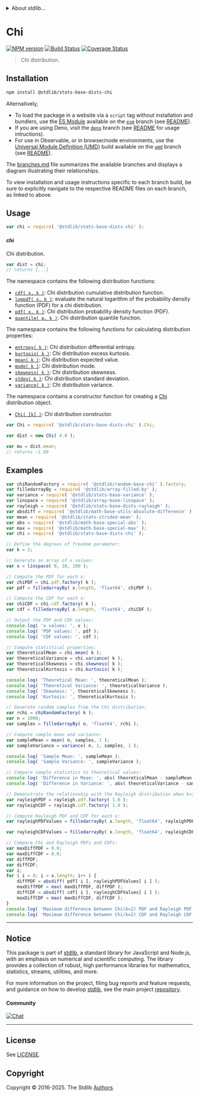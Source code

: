 <!--

@license Apache-2.0

Copyright (c) 2018 The Stdlib Authors.

Licensed under the Apache License, Version 2.0 (the "License");
you may not use this file except in compliance with the License.
You may obtain a copy of the License at

   http://www.apache.org/licenses/LICENSE-2.0

Unless required by applicable law or agreed to in writing, software
distributed under the License is distributed on an "AS IS" BASIS,
WITHOUT WARRANTIES OR CONDITIONS OF ANY KIND, either express or implied.
See the License for the specific language governing permissions and
limitations under the License.

-->


<details>
  <summary>
    About stdlib...
  </summary>
  <p>We believe in a future in which the web is a preferred environment for numerical computation. To help realize this future, we've built stdlib. stdlib is a standard library, with an emphasis on numerical and scientific computation, written in JavaScript (and C) for execution in browsers and in Node.js.</p>
  <p>The library is fully decomposable, being architected in such a way that you can swap out and mix and match APIs and functionality to cater to your exact preferences and use cases.</p>
  <p>When you use stdlib, you can be absolutely certain that you are using the most thorough, rigorous, well-written, studied, documented, tested, measured, and high-quality code out there.</p>
  <p>To join us in bringing numerical computing to the web, get started by checking us out on <a href="https://github.com/stdlib-js/stdlib">GitHub</a>, and please consider <a href="https://opencollective.com/stdlib">financially supporting stdlib</a>. We greatly appreciate your continued support!</p>
</details>

# Chi

[![NPM version][npm-image]][npm-url] [![Build Status][test-image]][test-url] [![Coverage Status][coverage-image]][coverage-url] <!-- [![dependencies][dependencies-image]][dependencies-url] -->

> Chi distribution.

<section class="installation">

## Installation

```bash
npm install @stdlib/stats-base-dists-chi
```

Alternatively,

-   To load the package in a website via a `script` tag without installation and bundlers, use the [ES Module][es-module] available on the [`esm`][esm-url] branch (see [README][esm-readme]).
-   If you are using Deno, visit the [`deno`][deno-url] branch (see [README][deno-readme] for usage intructions).
-   For use in Observable, or in browser/node environments, use the [Universal Module Definition (UMD)][umd] build available on the [`umd`][umd-url] branch (see [README][umd-readme]).

The [branches.md][branches-url] file summarizes the available branches and displays a diagram illustrating their relationships.

To view installation and usage instructions specific to each branch build, be sure to explicitly navigate to the respective README files on each branch, as linked to above.

</section>

<section class="usage">

## Usage

```javascript
var chi = require( '@stdlib/stats-base-dists-chi' );
```

#### chi

Chi distribution.

```javascript
var dist = chi;
// returns {...}
```

The namespace contains the following distribution functions:

<!-- <toc pattern="*+(cdf|pdf|mgf|quantile)*"> -->

<div class="namespace-toc">

-   <span class="signature">[`cdf( x, k )`][@stdlib/stats/base/dists/chi/cdf]</span><span class="delimiter">: </span><span class="description">Chi distribution cumulative distribution function.</span>
-   <span class="signature">[`logpdf( x, k )`][@stdlib/stats/base/dists/chi/logpdf]</span><span class="delimiter">: </span><span class="description">evaluate the natural logarithm of the probability density function (PDF) for a chi distribution.</span>
-   <span class="signature">[`pdf( x, k )`][@stdlib/stats/base/dists/chi/pdf]</span><span class="delimiter">: </span><span class="description">Chi distribution probability density function (PDF).</span>
-   <span class="signature">[`quantile( p, k )`][@stdlib/stats/base/dists/chi/quantile]</span><span class="delimiter">: </span><span class="description">Chi distribution quantile function.</span>

</div>

<!-- </toc> -->

The namespace contains the following functions for calculating distribution properties:

<!-- <toc pattern="*+(entropy|kurtosis|mean|median|mode|skewness|stdev|variance)*"> -->

<div class="namespace-toc">

-   <span class="signature">[`entropy( k )`][@stdlib/stats/base/dists/chi/entropy]</span><span class="delimiter">: </span><span class="description">Chi distribution differential entropy.</span>
-   <span class="signature">[`kurtosis( k )`][@stdlib/stats/base/dists/chi/kurtosis]</span><span class="delimiter">: </span><span class="description">Chi distribution excess kurtosis.</span>
-   <span class="signature">[`mean( k )`][@stdlib/stats/base/dists/chi/mean]</span><span class="delimiter">: </span><span class="description">Chi distribution expected value.</span>
-   <span class="signature">[`mode( k )`][@stdlib/stats/base/dists/chi/mode]</span><span class="delimiter">: </span><span class="description">Chi distribution mode.</span>
-   <span class="signature">[`skewness( k )`][@stdlib/stats/base/dists/chi/skewness]</span><span class="delimiter">: </span><span class="description">Chi distribution skewness.</span>
-   <span class="signature">[`stdev( k )`][@stdlib/stats/base/dists/chi/stdev]</span><span class="delimiter">: </span><span class="description">Chi distribution standard deviation.</span>
-   <span class="signature">[`variance( k )`][@stdlib/stats/base/dists/chi/variance]</span><span class="delimiter">: </span><span class="description">Chi distribution variance.</span>

</div>

<!-- </toc> -->

The namespace contains a constructor function for creating a [Chi][chi-distribution] distribution object.

<!-- <toc pattern="*ctor*"> -->

<div class="namespace-toc">

-   <span class="signature">[`Chi( [k] )`][@stdlib/stats/base/dists/chi/ctor]</span><span class="delimiter">: </span><span class="description">Chi distribution constructor.</span>

</div>

<!-- </toc> -->

```javascript
var Chi = require( '@stdlib/stats-base-dists-chi' ).Chi;

var dist = new Chi( 4.0 );

var mu = dist.mean;
// returns ~1.88
```

</section>

<!-- /.usage -->

<section class="examples">

## Examples

<!-- eslint no-undef: "error" -->

```javascript
var chiRandomFactory = require( '@stdlib/random-base-chi' ).factory;
var filledarrayBy = require( '@stdlib/array-filled-by' );
var variance = require( '@stdlib/stats-base-variance' );
var linspace = require( '@stdlib/array-base-linspace' );
var rayleigh = require( '@stdlib/stats-base-dists-rayleigh' );
var absdiff = require( '@stdlib/math-base-utils-absolute-difference' );
var mean = require( '@stdlib/stats-strided-mean' );
var abs = require( '@stdlib/math-base-special-abs' );
var max = require( '@stdlib/math-base-special-max' );
var chi = require( '@stdlib/stats-base-dists-chi' );

// Define the degrees of freedom parameter:
var k = 2;

// Generate an array of x values:
var x = linspace( 0, 10, 100 );

// Compute the PDF for each x:
var chiPDF = chi.pdf.factory( k );
var pdf = filledarrayBy( x.length, 'float64', chiPDF );

// Compute the CDF for each x:
var chiCDF = chi.cdf.factory( k );
var cdf = filledarrayBy( x.length, 'float64', chiCDF );

// Output the PDF and CDF values:
console.log( 'x values: ', x );
console.log( 'PDF values: ', pdf );
console.log( 'CDF values: ', cdf );

// Compute statistical properties:
var theoreticalMean = chi.mean( k );
var theoreticalVariance = chi.variance( k );
var theoreticalSkewness = chi.skewness( k );
var theoreticalKurtosis = chi.kurtosis( k );

console.log( 'Theoretical Mean: ', theoreticalMean );
console.log( 'Theoretical Variance: ', theoreticalVariance );
console.log( 'Skewness: ', theoreticalSkewness );
console.log( 'Kurtosis: ', theoreticalKurtosis );

// Generate random samples from the Chi distribution:
var rchi = chiRandomFactory( k );
var n = 1000;
var samples = filledarrayBy( n, 'float64', rchi );

// Compute sample mean and variance:
var sampleMean = mean( n, samples, 1 );
var sampleVariance = variance( n, 1, samples, 1 );

console.log( 'Sample Mean: ', sampleMean );
console.log( 'Sample Variance: ', sampleVariance );

// Compare sample statistics to theoretical values:
console.log( 'Difference in Mean: ', abs( theoreticalMean - sampleMean ) );
console.log( 'Difference in Variance: ', abs( theoreticalVariance - sampleVariance ) );

// Demonstrate the relationship with the Rayleigh distribution when k=2:
var rayleighPDF = rayleigh.pdf.factory( 1.0 );
var rayleighCDF = rayleigh.cdf.factory( 1.0 );

// Compute Rayleigh PDF and CDF for each x:
var rayleighPDFValues = filledarrayBy( x.length, 'float64', rayleighPDF );

var rayleighCDFValues = filledarrayBy( x.length, 'float64', rayleighCDF );

// Compare Chi and Rayleigh PDFs and CDFs:
var maxDiffPDF = 0.0;
var maxDiffCDF = 0.0;
var diffPDF;
var diffCDF;
var i;
for ( i = 0; i < x.length; i++ ) {
    diffPDF = absdiff( pdf[ i ], rayleighPDFValues[ i ] );
    maxDiffPDF = max( maxDiffPDF, diffPDF );
    diffCDF = absdiff( cdf[ i ], rayleighCDFValues[ i ] );
    maxDiffCDF = max( maxDiffCDF, diffCDF );
}
console.log( 'Maximum difference between Chi(k=2) PDF and Rayleigh PDF: ', maxDiffPDF );
console.log( 'Maximum difference between Chi(k=2) CDF and Rayleigh CDF: ', maxDiffCDF );
```

</section>

<!-- /.examples -->

<!-- Section for related `stdlib` packages. Do not manually edit this section, as it is automatically populated. -->

<section class="related">

</section>

<!-- /.related -->

<!-- Section for all links. Make sure to keep an empty line after the `section` element and another before the `/section` close. -->


<section class="main-repo" >

* * *

## Notice

This package is part of [stdlib][stdlib], a standard library for JavaScript and Node.js, with an emphasis on numerical and scientific computing. The library provides a collection of robust, high performance libraries for mathematics, statistics, streams, utilities, and more.

For more information on the project, filing bug reports and feature requests, and guidance on how to develop [stdlib][stdlib], see the main project [repository][stdlib].

#### Community

[![Chat][chat-image]][chat-url]

---

## License

See [LICENSE][stdlib-license].


## Copyright

Copyright &copy; 2016-2025. The Stdlib [Authors][stdlib-authors].

</section>

<!-- /.stdlib -->

<!-- Section for all links. Make sure to keep an empty line after the `section` element and another before the `/section` close. -->

<section class="links">

[npm-image]: http://img.shields.io/npm/v/@stdlib/stats-base-dists-chi.svg
[npm-url]: https://npmjs.org/package/@stdlib/stats-base-dists-chi

[test-image]: https://github.com/stdlib-js/stats-base-dists-chi/actions/workflows/test.yml/badge.svg?branch=main
[test-url]: https://github.com/stdlib-js/stats-base-dists-chi/actions/workflows/test.yml?query=branch:main

[coverage-image]: https://img.shields.io/codecov/c/github/stdlib-js/stats-base-dists-chi/main.svg
[coverage-url]: https://codecov.io/github/stdlib-js/stats-base-dists-chi?branch=main

<!--

[dependencies-image]: https://img.shields.io/david/stdlib-js/stats-base-dists-chi.svg
[dependencies-url]: https://david-dm.org/stdlib-js/stats-base-dists-chi/main

-->

[chat-image]: https://img.shields.io/gitter/room/stdlib-js/stdlib.svg
[chat-url]: https://app.gitter.im/#/room/#stdlib-js_stdlib:gitter.im

[stdlib]: https://github.com/stdlib-js/stdlib

[stdlib-authors]: https://github.com/stdlib-js/stdlib/graphs/contributors

[umd]: https://github.com/umdjs/umd
[es-module]: https://developer.mozilla.org/en-US/docs/Web/JavaScript/Guide/Modules

[deno-url]: https://github.com/stdlib-js/stats-base-dists-chi/tree/deno
[deno-readme]: https://github.com/stdlib-js/stats-base-dists-chi/blob/deno/README.md
[umd-url]: https://github.com/stdlib-js/stats-base-dists-chi/tree/umd
[umd-readme]: https://github.com/stdlib-js/stats-base-dists-chi/blob/umd/README.md
[esm-url]: https://github.com/stdlib-js/stats-base-dists-chi/tree/esm
[esm-readme]: https://github.com/stdlib-js/stats-base-dists-chi/blob/esm/README.md
[branches-url]: https://github.com/stdlib-js/stats-base-dists-chi/blob/main/branches.md

[stdlib-license]: https://raw.githubusercontent.com/stdlib-js/stats-base-dists-chi/main/LICENSE

[chi-distribution]: https://en.wikipedia.org/wiki/Chi_distribution

<!-- <toc-links> -->

[@stdlib/stats/base/dists/chi/ctor]: https://github.com/stdlib-js/stats-base-dists-chi-ctor

[@stdlib/stats/base/dists/chi/entropy]: https://github.com/stdlib-js/stats-base-dists-chi-entropy

[@stdlib/stats/base/dists/chi/kurtosis]: https://github.com/stdlib-js/stats-base-dists-chi-kurtosis

[@stdlib/stats/base/dists/chi/mean]: https://github.com/stdlib-js/stats-base-dists-chi-mean

[@stdlib/stats/base/dists/chi/mode]: https://github.com/stdlib-js/stats-base-dists-chi-mode

[@stdlib/stats/base/dists/chi/skewness]: https://github.com/stdlib-js/stats-base-dists-chi-skewness

[@stdlib/stats/base/dists/chi/stdev]: https://github.com/stdlib-js/stats-base-dists-chi-stdev

[@stdlib/stats/base/dists/chi/variance]: https://github.com/stdlib-js/stats-base-dists-chi-variance

[@stdlib/stats/base/dists/chi/cdf]: https://github.com/stdlib-js/stats-base-dists-chi-cdf

[@stdlib/stats/base/dists/chi/logpdf]: https://github.com/stdlib-js/stats-base-dists-chi-logpdf

[@stdlib/stats/base/dists/chi/pdf]: https://github.com/stdlib-js/stats-base-dists-chi-pdf

[@stdlib/stats/base/dists/chi/quantile]: https://github.com/stdlib-js/stats-base-dists-chi-quantile

<!-- </toc-links> -->

</section>

<!-- /.links -->
